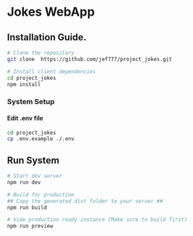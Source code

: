 # Jokes WebApp

## Installation Guide.

```sh
# Clone the repository
git clone  https://github.com/jef777/project_jokes.git

# Install client dependencies
cd project_jokes
npm install
```

### System Setup

#### Edit .env file

```sh
cd project_jokes
cp .env.example ./.env

```

## Run System

```sh
# Start dev server
npm run dev

# Build for production
## Copy the generated dist folder to your server ##
npm run build

# View production ready instance (Make sure to build first)
npm run preview

```
